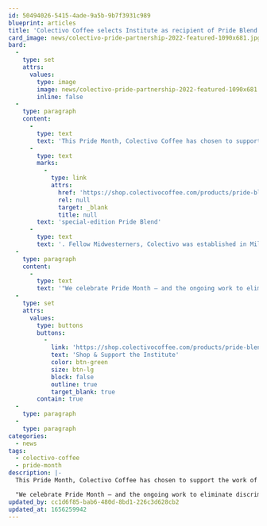 ```yaml
---
id: 50494026-5415-4ade-9a5b-9b7f3931c989
blueprint: articles
title: 'Colectivo Coffee selects Institute as recipient of Pride Blend fundraiser'
card_image: news/colectivo-pride-partnership-2022-featured-1090x681.jpg
bard:
  -
    type: set
    attrs:
      values:
        type: image
        image: news/colectivo-pride-partnership-2022-featured-1090x681.jpg
        inline: false
  -
    type: paragraph
    content:
      -
        type: text
        text: 'This Pride Month, Colectivo Coffee has chosen to support the work of the Institute by pledging to us $1 from the sale of every one-pound bag of their '
      -
        type: text
        marks:
          -
            type: link
            attrs:
              href: 'https://shop.colectivocoffee.com/products/pride-blend'
              rel: null
              target: _blank
              title: null
        text: 'special-edition Pride Blend'
      -
        type: text
        text: '. Fellow Midwesterners, Colectivo was established in Milwaukee, Wisconsin in 1993.'
  -
    type: paragraph
    content:
      -
        type: text
        text: '"We celebrate Pride Month – and the ongoing work to eliminate discrimination based on sexual orientation and gender identity / expression – with this special edition coffee," Colectivo shared online. "This sweet and balanced combination of coffees from Mexico and Costa Rica offers notes of dried cranberry, caramel apple, and cinnamon and shines a light on the progress being made in these and other Latin American origins toward marriage equality." '
  -
    type: set
    attrs:
      values:
        type: buttons
        buttons:
          -
            link: 'https://shop.colectivocoffee.com/products/pride-blend'
            text: 'Shop & Support the Institute'
            color: btn-green
            size: btn-lg
            block: false
            outline: true
            target_blank: true
        contain: true
  -
    type: paragraph
  -
    type: paragraph
categories:
  - news
tags:
  - colectivo-coffee
  - pride-month
description: |-
  This Pride Month, Colectivo Coffee has chosen to support the work of the Institute by pledging to us $1 from the sale of every one-pound bag of their special-edition Pride Blend. Fellow Midwesterners, Colectivo was established in Milwaukee, Wisconsin in 1993.

  "We celebrate Pride Month – and the ongoing work to eliminate discrimination based on sexual orientation and gender identity / expression – with this special edition coffee," Colectivo shared online. "This sweet and balanced combination of coffees from Mexico and Costa Rica offers notes of dried cranberry, caramel apple, and cinnamon and shines a light on the progress being made in these and other Latin American origins toward marriage equality."
updated_by: cc1d6f85-bab6-480d-8bd1-226c3d628cb2
updated_at: 1656259942
---
```

